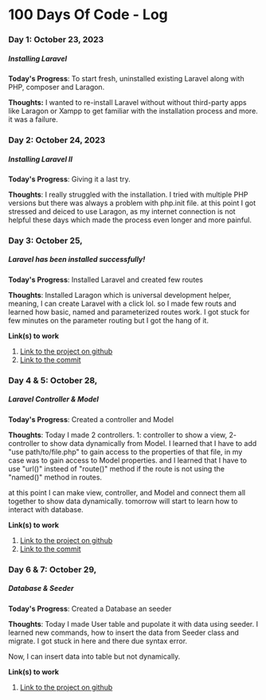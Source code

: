 # 100 Days Of Code - Log

### Day 1: October 23, 2023 
##### Installing Laravel
**Today's Progress**: To start fresh,  uninstalled existing Laravel along with PHP, composer and Laragon.

**Thoughts:** I wanted to re-install Laravel without without third-party apps like Laragon or Xampp to get familiar with the installation process and more. it was a failure.

<!-- **Link to work:** [Calculator App](http://www.example.com) -->

### Day 2: October 24, 2023
##### Installing Laravel II

**Today's Progress**: Giving it a last try.

**Thoughts**: I really struggled with the installation. I tried with multiple PHP versions but there was always a problem with php.init file. at this point I got stressed and deiced to use Laragon, as my internet connection is not helpful these days which made the process even longer and more painful.

<!-- **Link(s) to work**: [Calculator App](http://www.example.com) -->


### Day 3: October 25, 
##### Laravel has been installed successfully!

**Today's Progress**: Installed Laravel and created few routes

**Thoughts**: Installed Laragon which is universal development helper, meaning, I can create Laravel with a click lol. so I made few routs and learned how basic, named and parameterized routes work. I got stuck for few minutes on the parameter routing but I got the hang of it.

**Link(s) to work**
1. [Link to the project on github](https://github.com/fathidevs/100doc/commits/main)
2. [Link to the commit](https://github.com/fathidevs/100doc/commit/5508c3c633473e17427acffb8e38a808a4c2f3d4)




### Day 4 & 5: October 28, 
##### Laravel Controller & Model

**Today's Progress**: Created a controller and Model

**Thoughts**: Today I made 2 controllers.
1: controller to show a view,
2- controller to show data dynamically from Model.
I learned that I have to add "use path/to/file.php" to gain access
to the properties of that file, in my case was to gain access to Model
properties. and I learned that I have to use "url()"
insteed of "route()" method if the route is not using the "named()" method in routes.

at this point I can make view, controller, and Model and connect 
them all together to show data dynamically. tomorrow will start to 
learn how to interact with database.

**Link(s) to work**
1. [Link to the project on github](https://github.com/fathidevs/100doc/commits/main)
2. [Link to the commit](https://github.com/fathidevs/100doc/commit/1fb9498889ea9a558c70bb728a7cc10c2f4bc5b0)



### Day 6 & 7: October 29, 
##### Database & Seeder

**Today's Progress**: Created a Database an seeder

**Thoughts**: Today I made User table and pupolate it with data
using seeder. I learned new commands, how to insert the data from Seeder
class and migrate. I got stuck in here and there due syntax error.

Now, I can insert data into table but not dynamically.

**Link(s) to work**
1. [Link to the project on github](https://github.com/fathidevs/100doc/commits/main)
<!-- 2. [Link to the commit](https://github.com/fathidevs/100doc/commit/1fb9498889ea9a558c70bb728a7cc10c2f4bc5b0) -->



